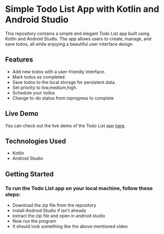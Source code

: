 # Simple Todo List App with Kotlin and Android Studio

This repository contains a simple and elegant Todo List app built using Kotlin and Android Studio. The app allows users to create, manage, and save todos, all while enjoying a beautiful user interface design.

## Features

- Add new todos with a user-friendly interface.
- Mark todos as completed.
- Save todos to the local storage for persistent data.
- Set priority to low,medium,high.
- Schedule your todos
- Change to-do status from inprogress to complete

## Live Demo

You can check out the live demo of the Todo List app [here](https://drive.google.com/file/d/1z3wwIgQ48D5ixvw_QzCJDwnG0BKVNQwU/view?usp=drivesdk).


## Technologies Used

- Kotlin
- Android Studio

## Getting Started
### To run the Todo List app on your local machine, follow these steps:
- Download the zip file from the repository
- install Android Studio if isn't already
- extract the zip file and open in android studio
- Now run the program
- It should look something like the above mentioned video 

